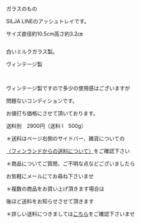 <link rel="stylesheet" type="text/css" href="/assets/css/styles.css">

ガラスのもの

SILJA LINEのアッシュトレイです。

サイズ直径約10.5cm高さ約3.2㎝

<img alt="" src="http://blog.cnobi.jp/v1/blog/user/71e35865e9e62f3f9d70420d6124d2ab/1631464739"/> 

白いミルクガラス製。

ヴィンテージ製

<img alt="" src="http://blog.cnobi.jp/v1/blog/user/71e35865e9e62f3f9d70420d6124d2ab/1631464757"/> 

<img alt="" src="http://blog.cnobi.jp/v1/blog/user/71e35865e9e62f3f9d70420d6124d2ab/1631464758"/> 

<img alt="" src="http://blog.cnobi.jp/v1/blog/user/71e35865e9e62f3f9d70420d6124d2ab/1631464760"/> 

ヴィンテージ製ですので多少の使用感はございますが

問題ないコンディションです。

お値打ち価格にさせて頂いております。

送料別　2900円（送料 I　500g）

＊送料はページ右側のサイドバー、雑貨についての

[〈フィンランドからの送料について〉](https://dkzakka.github.io/2005/03/31/雑貨について.html)をご確認下さい

＊商品についてご質問、ご不明な点などございましたら

お気軽にメールにてお尋ね下さいませ

＊複数の商品をお買い上げ頂きます場合は

後ほど送料をお知らせさせて頂きます

＊詳しい送料につきましては[こちら](http://dkzakka.blog.shinobi.jp/Entry/3385/)をご確認下さいませ